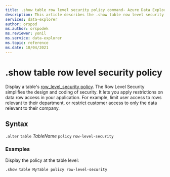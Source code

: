 ```yaml
---
title: .show table row level security policy command- Azure Data Explorer
description: This article describes the .show table row level security policy command in Azure Data Explorer.
services: data-explorer
author: orspod
ms.author: orspodek
ms.reviewer: yonil
ms.service: data-explorer
ms.topic: reference
ms.date: 10/04/2021
---
```

# .show table row level security policy

Display a table's [row_level_security policy](rowlevelsecuritypolicy.md). The Row Level Security simplifies the design and coding of security. It lets you apply restrictions on data row access in your application. For example, limit user access to rows relevant to their department, or restrict customer access to only the data relevant to their company.

## Syntax

`.alter` `table` *TableName* `policy` `row-level-security` 

### Examples

Display the policy at the table level:

```kusto
.show table MyTable policy row-level-security
```
